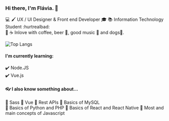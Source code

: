 ###  Hi there, I'm Flávia. 👋


💻 🖌️ UX / UI Designer & Front end Developer
🎓 📚 Information Technology Student :hurtrealbad:  
💚 ☕ Inlove with coffee, beer 🍺, good music 🎵 and dogs🐶.

![Top Langs](https://github-readme-stats.vercel.app/api/top-langs/?username=bynhxx&layout=compact)

#### I'm currently learning:  
✔️ Node.JS  
✔️ Vue.js  

#### 👓 I also know something about...
🔹 Sass
🔹 Vue
🔹 Rest APIs 
🔹 Basics of MySQL   
🔹 Basics of Python and PHP
🔹 Basics of React and React Native
🔹 Most and main concepts of Javascript   
